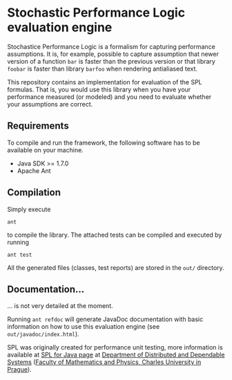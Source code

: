 # Stochastic Performance Logic evaluation engine

Stochastice Performance Logic is a formalism for capturing performance
assumptions.
It is, for example, possible to capture assumption that newer version of
a function `bar` is faster than the previous version or that library
`foobar` is faster than library `barfoo` when rendering antialiased text.

This repository contains an implementation for evaluation of the SPL
formulas.
That is, you would use this library when you have your performance measured
(or modeled) and you need to evaluate whether your assumptions are correct.

## Requirements

To compile and run the framework, the following software has to be available
on your machine.

* Java SDK >= 1.7.0
* Apache Ant

## Compilation

Simply execute

	ant

to compile the library.
The attached tests can be compiled and executed by running

	ant test

All the generated files (classes, test reports) are stored in the `out/`
directory.



## Documentation...

... is not very detailed at the moment.

Running `ant refdoc` will generate JavaDoc documentation with basic information
on how to use this evaluation engine (see `out/javadoc/index.html`).

SPL was originally created for performance unit testing, more information
is available at [SPL for Java page](http://d3s.mff.cuni.cz/software/spl-java)
at [Department of Distributed and Dependable Systems](http://d3s.mff.cuni.cz/)
([Faculty of Mathematics and Physics, Charles University in Prague](http://mff.cuni.cz/)).

